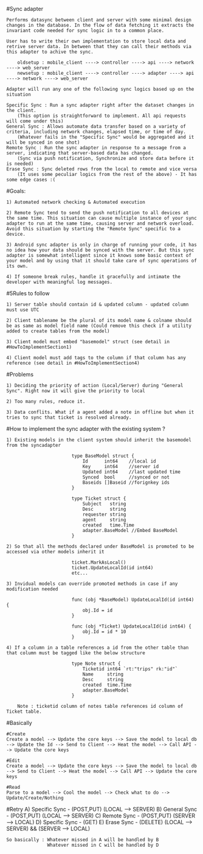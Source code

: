 
#Sync adapter

    Performs datasync between client and server with some minimal design changes in the database. In the flow of data fetching it extracts the invariant code needed for sync logic in to a common place. 
    
    User has to write their own implementation to store local data and retrive server data. In between that they can call their methods via this adapter to achive the sync.

        oldsetup : mobile_client ----> controller ----> api ----> network ----> web_server
        newsetup : mobile_client ----> controller ----> adapter ----> api ----> network ----> web_server

    Adapter will run any one of the following sync logics based up on the situation  

    Specific Sync : Run a sync adapter right after the dataset changes in the client.
        (This option is straightforward to implement. All api requests will come under this)
    General Sync : Allows automate data transfer based on a variety of criteria, including network changes, elapsed time, or time of day.
        (Whatever fails in the "Specific Sync" would be aggregated and it will be synced in one shot)
    Remote Sync : Run the sync adapter in response to a message from a server, indicating that server-based data has changed.
        (Sync via push notification, Synchronize and store data before it is needed)
    Erase Sync : Sync deleted rows from the local to remote and vice versa 
        (It uses some peculiar logics from the rest of the above) - It has some edge cases :(
    
#Goals:
    
    1) Automated network checking & Automated execution

    2) Remote Sync tend to send the push notification to all devices at the same time. This situation can cause multiple instance of your sync adapter to run at the same time, causing server and network overload. Avoid this situation by starting the "Remote Sync" specific to a device.
        
    3) Android sync adapter is only in charge of running your code, it has no idea how your data should be synced with the server. But this sync adapter is somewhat intelligent since it knows some basic context of your model and by using that it should take care of sync operations of its own.

    4) If someone break rules, handle it gracefully and intimate the developer with meaningful log messages.

#5Rules to follow

    1) Server table should contain id & updated column - updated column must use UTC

    2) Client tablename be the plural of its model name & colname should be as same as model field name (Could remove this check if a utility added to create tables from the model)

    3) Client model must embed "basemodel" struct (see detail in #HowToImplementSection1)

    4) Client model must add tags to the column if that column has any reference (see detail in #HowToImplementSection4)

#Problems
        
    1) Deciding the priority of action (Local/Server) during "General Sync". Right now it will give the priority to local

    2) Too many rules, reduce it.

    3) Data conflits. What if a agent added a note in offline but when it tries to sync that ticket is resolved already.

                    
#How to implement the sync adapter with the existing system ?
 
    1) Existing models in the client system should inherit the basemodel from the syncadapter
 
                            type BaseModel struct {
                            	Id      int64    //local id
                            	Key     int64    //server id
                            	Updated int64    //last updated time
                            	Synced  bool     //synced or not
                            	Baseids []Baseid //forignkey ids
                            }
                            
                            type Ticket struct {
                            	Subject   string
                            	Desc      string
                            	requester string
                            	agent     string
                            	created   time.Time
                            	adapter.BaseModel //Embed BaseModel
                            }
                            
    2) So that all the methods declared under BaseModel is promoted to be accessed via other models inherit it
 
                            ticket.MarkAsLocal()
                            ticket.UpdateLocalId(id int64)
                            etc...
                            
    3) Invidual models can override promoted methods in case if any modification needed
                            
                            func (obj *BaseModel) UpdateLocalId(id int64) {
                            	obj.Id = id
                            }
                            
                            func (obj *Ticket) UpdateLocalId(id int64) {
                            	obj.Id = id * 10
                            }

    4) If a column in a table references a id from the other table than that column must be tagged like the below structure 
    
                            type Note struct {
                                Ticketid int64 `rt:"trips" rk:"id"`
                                Name     string
                                Desc     string
                                created  time.Time
                                adapter.BaseModel
                            }
                            
        Note : ticketid column of notes table references id column of Ticket table. 
    


#Basically

    #Create
    Create a model --> Update the core keys --> Save the model to local db --> Update the Id --> Send to Client --> Heat the model --> Call API --> Update the core keys

    #Edit 
    Create a model --> Update the core keys --> Save the model to local db --> Send to Client --> Heat the model --> Call API --> Update the core keys

    #Read
    Parse to a model --> Cool the model --> Check what to do --> Update/Create/Nothing 
    
#Retry
    A) Specific Sync - (POST,PUT) (LOCAL --> SERVER)
    B) General Sync - (POST,PUT) (LOCAL --> SERVER)
    C) Remote Sync - (POST,PUT) (SERVER --> LOCAL)
    D) Specific Sync - (GET) 
    E) Erase Sync - (DELETE) (LOCAL --> SERVER) && (SERVER --> LOCAL)

    So basically : Whatever missed in A will be handled by B
                   Whatever missed in C will be handled by D




